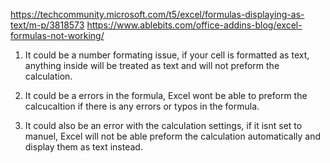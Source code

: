 https://techcommunity.microsoft.com/t5/excel/formulas-displaying-as-text/m-p/3818573
https://www.ablebits.com/office-addins-blog/excel-formulas-not-working/

1. It  could be a number formating issue, if your cell is formatted as text, anything
  inside will be treated as text and will not preform the calculation.

2. It could be a errors in the formula, Excel wont be able to preform the calcucaltion if  there is
   any errors or typos in the formula.

3. It could also be an error with the calculation settings, if it isnt set to manuel, Excel will not
   be able preform the calculation automatically and display them as text instead. 

